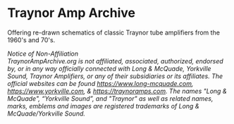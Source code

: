 # Traynor Amp Archive
Offering re-drawn schematics of classic Traynor tube amplifiers from the 1960's and 70's. 


*​Notice of Non-Affiliation <br>
TraynorAmpArchive.org is not affiliated, associated, authorized, endorsed by, or in any way officially connected with Long & McQuade, Yorkville Sound, Traynor Amplifiers, or any of their subsidiaries or its affiliates. The official websites can be found https://www.long-mcquade.com, https://www.yorkville.com, & https://traynoramps.com. The names "Long & McQuade", “Yorkville Sound”, and "Traynor" as well as related names, marks, emblems and images are registered trademarks of Long & McQuade/Yorkville Sound.*

